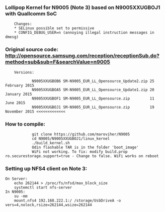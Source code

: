 ### Lollipop Kernel for N9005 (Note 3) based on N9005XXUGBOJ1 with Quallcomm SoC
		Changes:
		* SELinux possible set to permissive
		* CONFIG_DEBUG_USER=n (annoying illegal instruction messages in dmesg)

### Original source code: http://opensource.samsung.com/reception/receptionSub.do?method=sub&sub=F&searchValue=n9005
		Versions:

				N9005XXUGBOB6 SM-N9005_EUR_LL_Opensource_Update2.zip 25 February 2015
				N9005XXUGBOA5 SM-N9005_EUR_LL_Opensource_Update1.zip 20 January 2015
				N9005XXUGBOF1 SM-N9005_EUR_LL_Opensource.zip         11 June 2015
				N9005XXUGBOJ1 SM-N9005_EUR_LL_Opensource.zip         19 November 2015 <<<<<<<<<<<<<
				
### How to compile:
				git clone https://github.com/maroviher/N9005
				cd N9005/N9005XXUGBOJ1/linux_kernel
				./build_kernel.sh
				Odin flashable TAR is in the folder 'boot_image'
				WiFi not working. To fix: modify build.prop ro.securestorage.support=true - Change to false. WiFi works on reboot

### Setting up NFS4 client on Note 3:
	On Server:
		echo 262144 > /proc/fs/nfsd/max_block_size
		systemctl start nfs-server
	In N9005:
		su -mm
		mount.nfs4 192.168.222.1:/ /storage/UsbDriveA -o vers=4,nolock,rsize=262144,wsize=262144
